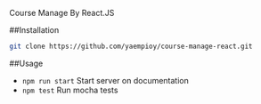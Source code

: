 Course Manage By React.JS

##Installation
```bash
git clone https://github.com/yaempioy/course-manage-react.git
```

##Usage
* `npm run start` Start server on documentation
* `npm test` Run mocha tests
